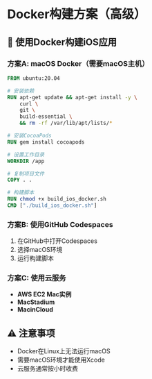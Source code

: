 # Docker构建方案（高级）

## 🐳 使用Docker构建iOS应用

### 方案A: macOS Docker（需要macOS主机）
```dockerfile
FROM ubuntu:20.04

# 安装依赖
RUN apt-get update && apt-get install -y \
    curl \
    git \
    build-essential \
    && rm -rf /var/lib/apt/lists/*

# 安装CocoaPods
RUN gem install cocoapods

# 设置工作目录
WORKDIR /app

# 复制项目文件
COPY . .

# 构建脚本
RUN chmod +x build_ios_docker.sh
CMD ["./build_ios_docker.sh"]
```

### 方案B: 使用GitHub Codespaces
1. 在GitHub中打开Codespaces
2. 选择macOS环境
3. 运行构建脚本

### 方案C: 使用云服务
- **AWS EC2 Mac实例**
- **MacStadium**
- **MacinCloud**

## ⚠️ 注意事项
- Docker在Linux上无法运行macOS
- 需要macOS环境才能使用Xcode
- 云服务通常按小时收费

